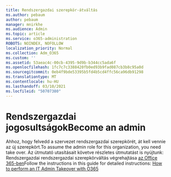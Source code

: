 ```yaml
---
title: Rendszergazdai szerepkör-átváltás
ms.author: pebaum
author: pebaum
manager: mnirkhe
ms.audience: Admin
ms.topic: article
ms.service: o365-administration
ROBOTS: NOINDEX, NOFOLLOW
localization_priority: Normal
ms.collection: Adm_O365
ms.custom: ''
ms.assetid: 53aeac4c-00cb-4395-9d9b-b344cc5ada6f
ms.openlocfilehash: 1fc7c7c3388420fb0ed93b9fad087cb3b8c95a0d
ms.sourcegitcommit: 0eb4f9bde53395b5fd4b5cd4ffc56ca96db91298
ms.translationtype: MT
ms.contentlocale: hu-HU
ms.lasthandoff: 03/10/2021
ms.locfileid: "50707380"
---
```

# <a name="become-an-admin"></a><span data-ttu-id="8f1b0-102">Rendszergazdai jogosultságok</span><span class="sxs-lookup"><span data-stu-id="8f1b0-102">Become an admin</span></span>

<span data-ttu-id="8f1b0-103">Ahhoz, hogy felvedd a szervezet rendszergazdai szerepkörét, át kell vennie az új szerepkört.</span><span class="sxs-lookup"><span data-stu-id="8f1b0-103">To assume the admin role for this organization, you need take over.</span></span> <span data-ttu-id="8f1b0-104">Az útmutató utasításait követve részletes útmutatást is nyújtunk: Rendszergazdai rendszergazdai szerepkörváltás végrehajtása [az Office 365-ben](https://powerbi.microsoft.com/pt-pt/blog/how-to-perform-an-it-admin-takeover-with-o365/)</span><span class="sxs-lookup"><span data-stu-id="8f1b0-104">Follow the instructions in this guide for detailed instructions: [How to perform an IT Admin Takeover with O365](https://powerbi.microsoft.com/pt-pt/blog/how-to-perform-an-it-admin-takeover-with-o365/)</span></span>

